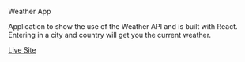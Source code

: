 Weather App

Application to show the use of the Weather API and is built with React. <br>
Entering in a city and country will get you the current weather. 


[Live Site](https://stephenli305.github.io/WeatherApp/)